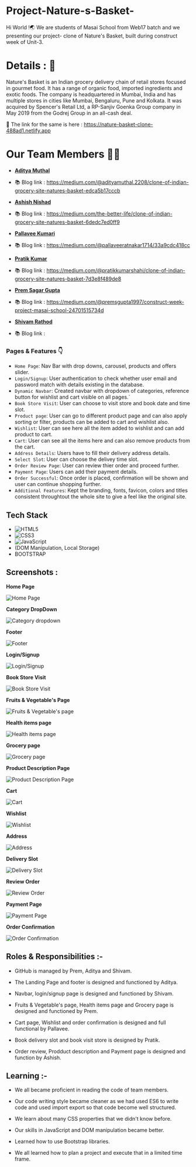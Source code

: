 # Project-Nature-s-Basket-
Hi World !🌏
We are students of Masai School from Web17 batch and we presenting our project- clone of Nature's Basket, built during construct week of Unit-3.

# Details : 🔭
Nature's Basket is an Indian grocery delivery chain of retail stores focused in gourmet food. It has a range of organic food, imported ingredients and exotic foods.
The company is headquartered in Mumbai, India and has multiple stores in cities like Mumbai, Bengaluru, Pune and Kolkata.
It was acquired by Spencer's Retail Ltd, a RP-Sanjiv Goenka Group company in May 2019 from the Godrej Group in an all-cash deal.


 🚀 The link for the same is here : https://nature-basket-clone-488ad1.netlify.app
 

# Our Team Members 👨‍💻
  - **[Aditya Muthal](https://github.com/adityamuthal22)**
  - 📚 Blog link : https://medium.com/@adityamuthal.2208/clone-of-indian-grocery-site-natures-basket-edca5b17cccb
  
  - **[Ashish Nishad](https://github.com/iamashishnishad)**
  - 📚 Blog link : https://medium.com/the-better-life/clone-of-indian-grocery-site-natures-basket-6dedc7ed0ff9
   
  - **[Pallavee Kumari](https://github.com/pallaveekumari)**
  - 📚 Blog link : https://medium.com/@pallaveeratnakar1714/33a9cdc418cc
  
  - **[Pratik Kumar](https://github.com/Paratparshahi)**
  - 📚 Blog link : https://medium.com/@pratikkumarshahi/clone-of-indian-grocery-site-natures-basket-7d3e8f489de8

  - **[Prem Sagar Gupta](https://github.com/premsg1610)**
  - 📚 Blog link : https://medium.com/@premsgupta1997/construct-week-project-masai-school-24701515734d
   
  - **[Shivam Rathod](https://github.com/rathodshivam05)**
  - 📚 Blog link : 


### Pages & Features 👇

- `Home Page`: Nav Bar with drop downs, carousel, products and offers slider.
- `Login/Signup`: User authentication to check whether user email and password match with details existing in the database.
- `Dynamic Navbar`: Created navbar with dropdown of categories, reference button for wishlist and cart visible on all pages.`
- `Book Store Visit`: User can choose to visit store and book date and time slot.
- `Product page`: User can go to different product page and can also apply sorting or filter, products can be added to cart and wishlist also.
- `Wishlist`: User can see here all the item added to wishlist and can add product to cart.
- `Cart`: User can see all the items here and can also remove products from the cart.
- `Address Details`: Users have to fill their delivery address details.
- `Select Slot`: User can choose the delivey time slot.
- `Order Review Page`: User can review thier order and proceed further.
- `Payment Page`: Users can add their payment details.
- `Order Successful`: Once order is placed, confirmation will be shown and user can continue shopping further.
- `Additional Features`: Kept the branding, fonts, favicon, colors  and titles consistent throughtout the whole site to give a feel like the original site.

## Tech Stack

- ![HTML5](https://img.shields.io/badge/-HTML5-000000?style=for-the-badge&logo=HTML5)
- ![CSS3](https://img.shields.io/badge/-CSS3-000000?style=for-the-badge&logo=CSS3)
- ![JavaScript](https://img.shields.io/badge/-JavaScript-000000?style=for-the-badge&logo=javascript) 
- (DOM Manipulation, Local Storage)
- BOOTSTRAP

## Screenshots :

**Home Page**

![Home Page](https://user-images.githubusercontent.com/101566046/167378276-5991087a-472b-47ff-ac0b-d47a1de0523a.png)


**Category DropDown**

![Category dropdown](https://user-images.githubusercontent.com/101566046/167378359-47c02efc-eabc-42af-adf7-589658bf4bbd.png)


**Footer**

![Footer](https://user-images.githubusercontent.com/101566046/167379827-c5541770-27ab-45ab-9d1f-e3f22c1d03d7.png)


**Login/Signup**

![Login/Signup](https://user-images.githubusercontent.com/101566046/167379040-80b4ee4e-29fe-4e61-88f7-ed2162d7609a.png)


**Book Store Visit**

![Book Store Visit](https://user-images.githubusercontent.com/101566046/167380571-44bd0998-75dd-49fb-b4e9-a8eb43ee8579.png)



**Fruits & Vegetable's Page**

![Fruits & Vegetable's page](https://user-images.githubusercontent.com/101566046/167378593-da244010-8fd7-4de9-9a9a-a6e4bc22338e.png)



**Health items page**

![Health items page](https://user-images.githubusercontent.com/101566046/167378796-01ee0f3a-b5c0-4a28-a818-5411dce7b7db.png)


**Grocery page**

![Grocery page](https://user-images.githubusercontent.com/101566046/167378946-3cd22697-9620-4f33-9c8a-bd24301e4d3e.png)



**Product Description Page**

![Product Description Page](https://user-images.githubusercontent.com/101566046/167383440-b8114303-3d23-4a0c-830b-08b23a2e449b.png)


**Cart**

![Cart](https://user-images.githubusercontent.com/101566046/167379152-56efa6a2-b9a4-4ece-b5aa-78ccc84a23ec.png)


**Wishlist**

![Wishlist](https://user-images.githubusercontent.com/101566046/167379639-e1e952bc-11cf-4334-91af-1b1d8dc03dd2.png)



**Address**

![Address](https://user-images.githubusercontent.com/101566046/167379222-a06afc7b-c1f3-4127-b720-85608b5ac36c.png)



**Delivery Slot**

![Delivery Slot](https://user-images.githubusercontent.com/101566046/167379361-e9ee70a3-dcf6-41c7-9198-b18f592a8ca6.png)



**Review Order**

![Review Order](https://user-images.githubusercontent.com/101566046/167379484-e931741b-6ba4-4ea7-8955-0ec53d28b152.png)



**Payment Page**

![Payment Page](https://user-images.githubusercontent.com/101566046/167380132-5120cd48-3443-4f48-8f39-61d6f3505a35.png)



**Order Confirmation**

![Order Confirmation](https://user-images.githubusercontent.com/101566046/167388475-73d4aedc-0854-4301-a02e-c77de4977b20.png)





## Roles & Responsibilities :-

- GitHub is managed by Prem, Aditya and Shivam.

- The Landing Page and footer is designed and functioned by Aditya.

- Navbar, login/signup page is designed and functioned by Shivam.

- Fruits & Vegetable's page, Health items page and Grocery page is designed and functioned by Prem.

- Cart page, Wishlist and order confirmation is designed and full functional by Pallavee.

- Book delivery slot and book visit store is designed by Pratik.

- Order review, Prodduct description and Payment page is designed and function by Ashish.

## Learning :-

- We all became proficient in reading the code of team members.

- Our code writing style became cleaner as we had used ES6 to write code and used import export so that code become well structured.

- We learn about many CSS properties that we didn't know before.

- Our skills in JavaScript and DOM manipulation became better.

- Learned how to use Bootstrap libraries.

- We all learned how to plan a project and execute that in a limited time frame.


